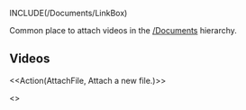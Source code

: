 INCLUDE(/Documents/LinkBox)

Common place to attach videos in the [/Documents](/Documents) hierarchy.

## Videos

<<Action(AttachFile, Attach a new file.)>>

<<AttachList>>
